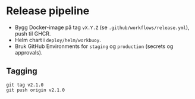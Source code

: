 # Release pipeline

- Bygg Docker-image på tag `vX.Y.Z` (se `.github/workflows/release.yml`), push til GHCR.
- Helm chart i `deploy/helm/workbuoy`.
- Bruk GitHub Environments for `staging` og `production` (secrets og approvals).

## Tagging
```
git tag v2.1.0
git push origin v2.1.0
```
